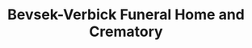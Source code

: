---
title: "Bevsek-Verbick Funeral Home and Crematory"
url: /milwaukee/bevsek-verbick-funeral-home-and-crematory/
shop: funeral directors
---